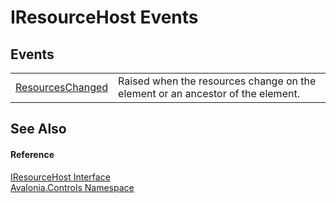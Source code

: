 # IResourceHost Events




## Events
<table>
<tr>
<td><a href="E_Avalonia_Controls_IResourceHost_ResourcesChanged">ResourcesChanged</a></td>
<td>Raised when the resources change on the element or an ancestor of the element.</td>
</tr>
</table>

## See Also


#### Reference
<a href="T_Avalonia_Controls_IResourceHost">IResourceHost Interface</a>  
<a href="N_Avalonia_Controls">Avalonia.Controls Namespace</a>  
